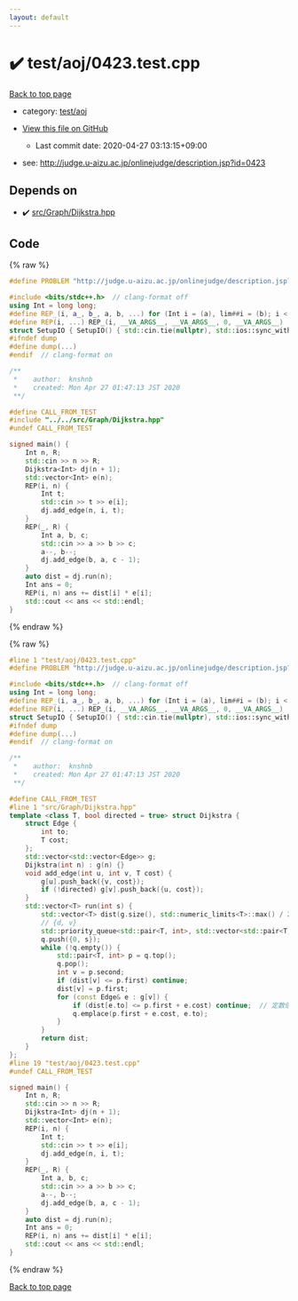 ```yaml
---
layout: default
---
```


<!-- mathjax config similar to math.stackexchange -->
<script type="text/javascript" async
  src="https://cdnjs.cloudflare.com/ajax/libs/mathjax/2.7.5/MathJax.js?config=TeX-MML-AM_CHTML">
</script>
<script type="text/x-mathjax-config">
  MathJax.Hub.Config({
    TeX: { equationNumbers: { autoNumber: "AMS" }},
    tex2jax: {
      inlineMath: [ ['$','$'] ],
      processEscapes: true
    },
    "HTML-CSS": { matchFontHeight: false },
    displayAlign: "left",
    displayIndent: "2em"
  });
</script>

<script type="text/javascript" src="https://cdnjs.cloudflare.com/ajax/libs/jquery/3.4.1/jquery.min.js"></script>
<script src="https://cdn.jsdelivr.net/npm/jquery-balloon-js@1.1.2/jquery.balloon.min.js" integrity="sha256-ZEYs9VrgAeNuPvs15E39OsyOJaIkXEEt10fzxJ20+2I=" crossorigin="anonymous"></script>
<script type="text/javascript" src="../../../assets/js/copy-button.js"></script>
<link rel="stylesheet" href="../../../assets/css/copy-button.css" />


# :heavy_check_mark: test/aoj/0423.test.cpp

<a href="../../../index.html">Back to top page</a>

* category: <a href="../../../index.html#0d0c91c0cca30af9c1c9faef0cf04aa9">test/aoj</a>
* <a href="{{ site.github.repository_url }}/blob/master/test/aoj/0423.test.cpp">View this file on GitHub</a>
    - Last commit date: 2020-04-27 03:13:15+09:00


* see: <a href="http://judge.u-aizu.ac.jp/onlinejudge/description.jsp?id=0423">http://judge.u-aizu.ac.jp/onlinejudge/description.jsp?id=0423</a>


## Depends on

* :heavy_check_mark: <a href="../../../library/src/Graph/Dijkstra.hpp.html">src/Graph/Dijkstra.hpp</a>


## Code

<a id="unbundled"></a>
{% raw %}
```cpp
#define PROBLEM "http://judge.u-aizu.ac.jp/onlinejudge/description.jsp?id=0423"

#include <bits/stdc++.h>  // clang-format off
using Int = long long;
#define REP_(i, a_, b_, a, b, ...) for (Int i = (a), lim##i = (b); i < lim##i; i++)
#define REP(i, ...) REP_(i, __VA_ARGS__, __VA_ARGS__, 0, __VA_ARGS__)
struct SetupIO { SetupIO() { std::cin.tie(nullptr), std::ios::sync_with_stdio(false), std::cout << std::fixed << std::setprecision(13); } } setup_io;
#ifndef dump
#define dump(...)
#endif  // clang-format on

/**
 *    author:  knshnb
 *    created: Mon Apr 27 01:47:13 JST 2020
 **/

#define CALL_FROM_TEST
#include "../../src/Graph/Dijkstra.hpp"
#undef CALL_FROM_TEST

signed main() {
    Int n, R;
    std::cin >> n >> R;
    Dijkstra<Int> dj(n + 1);
    std::vector<Int> e(n);
    REP(i, n) {
        Int t;
        std::cin >> t >> e[i];
        dj.add_edge(n, i, t);
    }
    REP(_, R) {
        Int a, b, c;
        std::cin >> a >> b >> c;
        a--, b--;
        dj.add_edge(b, a, c - 1);
    }
    auto dist = dj.run(n);
    Int ans = 0;
    REP(i, n) ans += dist[i] * e[i];
    std::cout << ans << std::endl;
}

```
{% endraw %}

<a id="bundled"></a>
{% raw %}
```cpp
#line 1 "test/aoj/0423.test.cpp"
#define PROBLEM "http://judge.u-aizu.ac.jp/onlinejudge/description.jsp?id=0423"

#include <bits/stdc++.h>  // clang-format off
using Int = long long;
#define REP_(i, a_, b_, a, b, ...) for (Int i = (a), lim##i = (b); i < lim##i; i++)
#define REP(i, ...) REP_(i, __VA_ARGS__, __VA_ARGS__, 0, __VA_ARGS__)
struct SetupIO { SetupIO() { std::cin.tie(nullptr), std::ios::sync_with_stdio(false), std::cout << std::fixed << std::setprecision(13); } } setup_io;
#ifndef dump
#define dump(...)
#endif  // clang-format on

/**
 *    author:  knshnb
 *    created: Mon Apr 27 01:47:13 JST 2020
 **/

#define CALL_FROM_TEST
#line 1 "src/Graph/Dijkstra.hpp"
template <class T, bool directed = true> struct Dijkstra {
    struct Edge {
        int to;
        T cost;
    };
    std::vector<std::vector<Edge>> g;
    Dijkstra(int n) : g(n) {}
    void add_edge(int u, int v, T cost) {
        g[u].push_back({v, cost});
        if (!directed) g[v].push_back({u, cost});
    }
    std::vector<T> run(int s) {
        std::vector<T> dist(g.size(), std::numeric_limits<T>::max() / 2);
        // {d, v}
        std::priority_queue<std::pair<T, int>, std::vector<std::pair<T, int>>, std::greater<std::pair<T, int>>> q;
        q.push({0, s});
        while (!q.empty()) {
            std::pair<T, int> p = q.top();
            q.pop();
            int v = p.second;
            if (dist[v] <= p.first) continue;
            dist[v] = p.first;
            for (const Edge& e : g[v]) {
                if (dist[e.to] <= p.first + e.cost) continue;  // 定数倍枝刈り
                q.emplace(p.first + e.cost, e.to);
            }
        }
        return dist;
    }
};
#line 19 "test/aoj/0423.test.cpp"
#undef CALL_FROM_TEST

signed main() {
    Int n, R;
    std::cin >> n >> R;
    Dijkstra<Int> dj(n + 1);
    std::vector<Int> e(n);
    REP(i, n) {
        Int t;
        std::cin >> t >> e[i];
        dj.add_edge(n, i, t);
    }
    REP(_, R) {
        Int a, b, c;
        std::cin >> a >> b >> c;
        a--, b--;
        dj.add_edge(b, a, c - 1);
    }
    auto dist = dj.run(n);
    Int ans = 0;
    REP(i, n) ans += dist[i] * e[i];
    std::cout << ans << std::endl;
}

```
{% endraw %}

<a href="../../../index.html">Back to top page</a>


